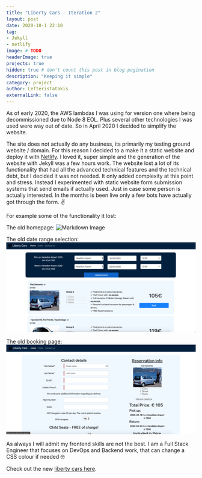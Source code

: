 ```yaml
---
title: "Liberty Cars - Iteration 2"
layout: post
date: 2020-10-1 22:10
tag: 
- Jekyll
- netlify
image: # TODO
headerImage: true
projects: true
hidden: true # don't count this post in blog pagination
description: "Keeping it simple"
category: project
author: LefterisTatakis
externalLink: false
---
```



As of early 2020, the AWS lambdas I was using for version one where being decommissioned due to Node 8 EOL.  Plus several other technologies I was used were way out of date. So in April 2020 I decided to simplify the website.

The site does not actually do any business, its primarily my testing ground website / domain. 
For this reason I decided to a make it a static website and deploy it with [Netlify](https://netlify.com).
I loved it, super simple and the generation of the website with Jekyll was a few hours work. The website lost a lot of its functionality that had all the advanced technical features and the technical debt, but I decided it was not needed. It only added complexity at this point and stress. 
Instead I experimented with static website form submission systems that send emails if actually used. Just in case some person is actually interested. In the months is been live only a few bots have actually got through the form. ✌️


For example some of the functionality it lost:

The old homepage:
![Markdown Image][1]

The old date range selection:
![Markdown Image][2]

The old booking page:
![Markdown Image][3]

As always I will admit my frontend skills are not the best. I am a Full Stack Engineer that focuses on DevOps and Backend work, that can change a CSS colour if needed 🤓

Check out the new [liberty cars here](https://www.libertycars.gr).

[1]: /assets/images/libertycars/home.png
[2]: /assets/images/libertycars/select.png
[3]: /assets/images/libertycars/book.png
